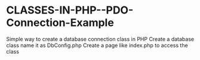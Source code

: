 # CLASSES-IN-PHP--PDO-Connection-Example
Simple way to create a database connection class in PHP
Create a database class name it as DbConfig.php
Create a page like index.php to access the class
